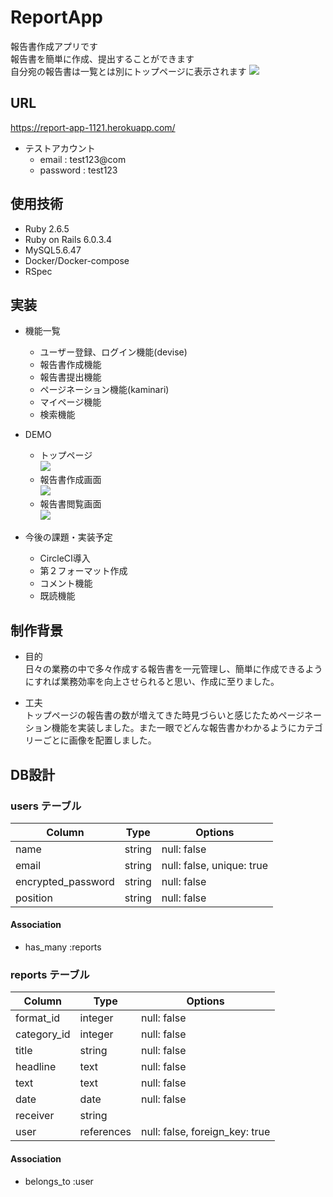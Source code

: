 # ReportApp
報告書作成アプリです<br>
報告書を簡単に作成、提出することができます<br>
自分宛の報告書は一覧とは別にトップページに表示されます
![](https://i.gyazo.com/6f2acea80ec39c055052bbe89e0f4a86.jpg)<br>

## URL
https://report-app-1121.herokuapp.com/

- テストアカウント
  - email : test123@com<br>
  - password : test123<br>

## 使用技術
- Ruby 2.6.5
- Ruby on Rails 6.0.3.4
- MySQL5.6.47
- Docker/Docker-compose
- RSpec

## 実装
- 機能一覧          
  - ユーザー登録、ログイン機能(devise)
  - 報告書作成機能
  - 報告書提出機能
  - ページネーション機能(kaminari)
  - マイページ機能
  - 検索機能

- DEMO
  - トップページ<br>
  ![](https://i.gyazo.com/6f2acea80ec39c055052bbe89e0f4a86.jpg)
  - 報告書作成画面<br>
  ![](https://i.gyazo.com/a23abaaebb5f1417cdfa6c55c3738db9.png)
  - 報告書閲覧画面<br>
  ![](https://i.gyazo.com/84df67c6d9133bf1eea243076ac0c147.png)
  
- 今後の課題・実装予定
  - CircleCI導入
  - 第２フォーマット作成
  - コメント機能
  - 既読機能    

## 制作背景
- 目的<br>
  日々の業務の中で多々作成する報告書を一元管理し、簡単に作成できるようにすれば業務効率を向上させられると思い、作成に至りました。<br>      

- 工夫<br>
  トップページの報告書の数が増えてきた時見づらいと感じたためページネーション機能を実装しました。また一眼でどんな報告書かわかるようにカテゴリーごとに画像を配置しました。<br>

## DB設計
### users テーブル

| Column             | Type   | Options                   |
| ------------------ | ------ | ------------------------- |
| name               | string | null: false               |
| email              | string | null: false, unique: true |
| encrypted_password | string | null: false               |
| position           | string | null: false               |

#### Association

- has_many :reports

### reports テーブル

| Column          | Type       | Options                        |
| --------------- | ---------- | ------------------------------ |
| format_id       | integer    | null: false                    |
| category_id     | integer    | null: false                    |
| title           | string     | null: false                    |
| headline        | text       | null: false                    |
| text            | text       | null: false                    |
| date            | date       | null: false                    |
| receiver        | string     |                                |
| user            | references | null: false, foreign_key: true |

#### Association

- belongs_to :user